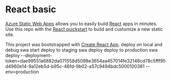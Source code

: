# React basic

[Azure Static Web Apps](https://docs.microsoft.com/azure/static-web-apps/overview) allows you to easily build [React](https://reactjs.org/) apps in minutes. Use this repo with the [React quickstart](https://docs.microsoft.com/azure/static-web-apps/getting-started?tabs=react) to build and customize a new static site.

This project was bootstrapped with [Create React App](https://github.com/facebook/create-react-app).
deploy on local and debug
swa start
deploy to staging
swa deploy
deploy to production
swa deploy --deployment-token=dae99551a6882da071558d5098e3654aa457014fe32148cd78c5fff95d4960e14-9a12eb5d-b95c-46fd-9b02-a57c9494bdc5000100381  --env=production
